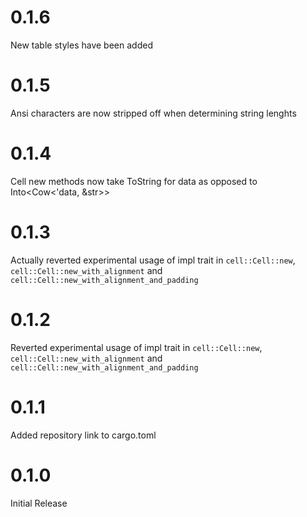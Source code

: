 # 0.1.6

New table styles have been added 

# 0.1.5

Ansi characters are now stripped off when determining string lenghts

# 0.1.4

Cell new methods now take ToString for data as opposed to Into<Cow<'data, &str>>

# 0.1.3

Actually reverted experimental usage of impl trait in `cell::Cell::new`, `cell::Cell::new_with_alignment` and `cell::Cell::new_with_alignment_and_padding` 

# 0.1.2

Reverted experimental usage of impl trait in `cell::Cell::new`, `cell::Cell::new_with_alignment` and `cell::Cell::new_with_alignment_and_padding` 

# 0.1.1

Added repository link to cargo.toml

# 0.1.0

Initial Release